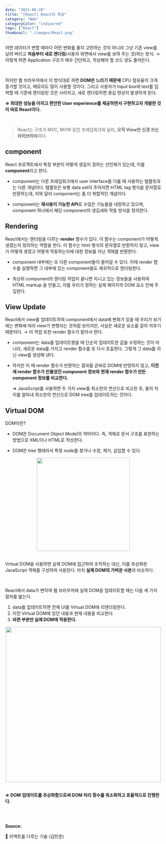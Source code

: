 ```yaml
---
date: "2021-08-28"
title: "[React] React의 특징"
category: "Web"
categoryColor: "indianred"
tags: ["React"]
thumbnail: "./images/React.png"
---
```


어떤 데이터가 변할 때마다 어떤 변화를 줄지 고민하는 것이 아니라 그냥 기존 view를 날려 버리고 **처음부터 새로 렌더링**(사용자 화면에서 view를 보여 주는 것)하는 방식. → 이렇게 하면 Application 구조가 매우 간단하고, 작성해야 할 코드 양도 줄어든다.

<br />

하지만 웹 브라우저에서 이 방식대로 하면 **DOM은 느리기 때문에** CPU 점유율이 크게 증가할 것이고, 메모리도 많이 사용할 것이다. 그리고 사용자가 Input box에 text를 입력할 때 기존에 랜더링된 것은 사라지고, 새로 렌더링하면 끊김 현상이 발생하게 된다.

**⇒ 최대한 성능을 아끼고 편안한 User experience를 제공하면서 구현하고자 개발한 것이 바로 React이다.**

<br />

> React는 구조가 MVC, MVW 등인 프레임워크와 달리, **오직 View만 신경 쓰는 라이브러리**이다.

## component

React 프로젝트에서 특정 부분이 어떻게 생길지 정하는 선언체가 있는데, 이를 **component**라고 한다.

- component는 다른 프레임워크에서 user interface를 다룰 때 사용하는 템플릿과는 다른 개념이다. 템플릿은 보통 data set이 주어지면 HTML tag 형식을 문자열로 반환하는데, 이와 달리 component는 좀 더 복합적인 개념이다.

- component는 **재사용이 가능한 API**로 수많은 기능들을 내장하고 있으며, component 하나에서 해당 component의 생김새와 작동 방식을 정의한다.

## Rendering

React에서는 렌더링을 다루는 **render** 함수가 있다. 이 함수는 component가 어떻게 생겼는지 정의하는 역할을 한다. 이 함수는 html 형식의 문자열로 반환하지 않고, view가 어떻게 생겼고 어떻게 작동하는지에 대한 정보를 지닌 객체를 반환한다.

- component 내부에는 또 다른 component들이 들어갈 수 있다. 이때 render 함수를 실행하면 그 내부에 있는 component들도 재귀적으로 렌더링한다.

- 최상위 component의 렌더링 작업이 끝나면 지니고 있는 정보들을 사용하여 HTML markup 을 만들고, 이를 우리가 정하는 실제 페이지의 DOM 요소 안에 주입한다.

## View Update

React에서 view를 업데이트하여 component에서 data에 변화가 있을 때 우리가 보기에는 변화에 따라 view가 변형되는 것처럼 보이지만, 사실은 새로운 요소를 갈아 끼우기 때문이다. → 이 작업 또한 render 함수가 맡아서 한다.

- component는 data를 업데이트했을 때 단순히 업데이트한 값을 수정하는 것이 아니라, 새로운 data를 가지고 render 함수를 또 다시 호출한다. 그렇게 그 data를 지닌 view를 생성해 낸다.

- 하지만 이 때 render 함수가 반환하는 결과를 곧바로 DOM에 반영하지 않고, **이전에 render 함수가 만들었던 component 정보와 현재 render 함수가 만든 component 정보를 비교한다.**

  ⇒ JavaScript를 사용하면 두 가지 view를 최소한의 연산으로 비교한 후, 둘의 차이를 알아내 최소한의 연산으로 DOM tree를 업데이트하는 것이다.

## Virtual DOM

DOM이란?

- DOM은 Document Object Model의 약어이다. 즉, 객체로 문서 구조를 표현하는 방법으로 XML이나 HTML로 작성한다.

- DOM은 tree 형태라서 특정 node를 찾거나 수정, 제거, 삽입할 수 있다.

<div style='text-align: center'>
    <img src="https://s3.us-west-2.amazonaws.com/secure.notion-static.com/7f024df4-240f-455d-ae26-2d51fe64c916/Untitled.png?X-Amz-Algorithm=AWS4-HMAC-SHA256&X-Amz-Credential=AKIAT73L2G45O3KS52Y5%2F20210828%2Fus-west-2%2Fs3%2Faws4_request&X-Amz-Date=20210828T051528Z&X-Amz-Expires=86400&X-Amz-Signature=208146fbaa3c1e44733ec266a261c60b34167d3e0b8c4acd579bc6fce193d3c2&X-Amz-SignedHeaders=host&response-content-disposition=filename%20%3D%22Untitled.png%22" width="300">
</div>

<br />

Virtual DOM을 사용하면 실제 DOM에 접근하여 조작하는 대신, 이를 추상화한 JavaScript 객체를 구성하여 사용한다. 마치 **실제 DOM의 가벼운 사본**과 비슷하다.

<br />

React에서 data가 변하여 웹 브라우저에 실제 DOM을 업데이트할 때는 다음 세 가지 절차를 밟는다.

1. data를 업데이트하면 전체 UI를 Virtual DOM에 리렌더링한다.
2. 이전 Virtual DOM에 있던 내용과 현재 내용을 비교한다.
3. **바뀐 부분만 실제 DOM에 적용한다.**

<div style='text-align: center'>
    <img src="https://s3.us-west-2.amazonaws.com/secure.notion-static.com/bf0e248d-41ed-4970-a421-4402e6086aec/Untitled.png?X-Amz-Algorithm=AWS4-HMAC-SHA256&X-Amz-Credential=AKIAT73L2G45O3KS52Y5%2F20210828%2Fus-west-2%2Fs3%2Faws4_request&X-Amz-Date=20210828T052214Z&X-Amz-Expires=86400&X-Amz-Signature=5cf72dcbd2cc34f0c08898baf2edc3bb041b0818f8dd2c880c1a06dbb5800d37&X-Amz-SignedHeaders=host&response-content-disposition=filename%20%3D%22Untitled.png%22" width="500">
</div>

<br />

**⇒ DOM 업데이트를 추상화함으로써 DOM 처리 횟수를 최소화하고 효율적으로 진행한다.**

<br />
<br />

**Source:**

📖 리액트를 다루는 기술 (김민준)